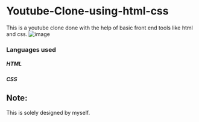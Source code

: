 # Youtube-Clone-using-html-css
This is a youtube clone done with the help of basic front end tools like html and css.
![image](https://github.com/JeremiahRanen7/Youtube-Clone-using-html-css/assets/141173239/fbf1419d-2faa-4814-a641-ceeccd41633a)
### Languages used
##### HTML 
##### CSS

## Note:

This is solely designed by myself.

